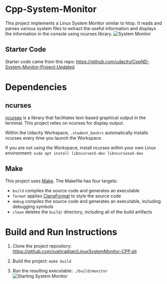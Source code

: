 # Cpp-System-Monitor
This project implements a Linux System Monitor similar to htop. It reads and parses various system files to extract the useful information and displays the information in the console using ncurses library.
![System Monitor](images/monitor.png)
## Starter Code
Starter code came from this repo: https://github.com/udacity/CppND-System-Monitor-Project-Updated

# Dependencies
## ncurses
[ncurses](https://www.gnu.org/software/ncurses/) is a library that facilitates text-based graphical output in the terminal. This project relies on ncurses for display output.

Within the Udacity Workspace, `.student_bashrc` automatically installs ncurses every time you launch the Workspace.

If you are not using the Workspace, install ncurses within your own Linux environment: `sudo apt install libncurses5-dev libncursesw5-dev`

## Make
This project uses [Make](https://www.gnu.org/software/make/). The Makefile has four targets:
* `build` compiles the source code and generates an executable
* `format` applies [ClangFormat](https://clang.llvm.org/docs/ClangFormat.html) to style the source code
* `debug` compiles the source code and generates an executable, including debugging symbols
* `clean` deletes the `build/` directory, including all of the build artifacts

# Build and Run Instructions

1. Clone the project repository: https://github.com/sukhrajklair/LinuxSystemMonitor-CPP.git

2. Build the project: `make build`

3. Run the resulting executable: `./build/monitor`
![Starting System Monitor](images/starting_monitor.png)
